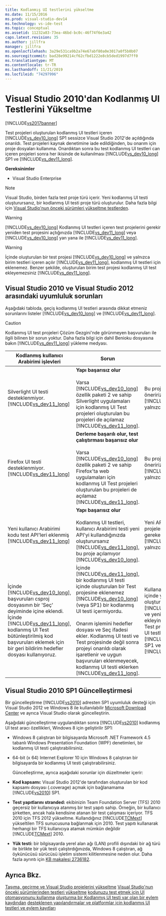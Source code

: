 ```yaml
---
title: Kodlanmış UI testlerini yükseltme
ms.date: 11/15/2016
ms.prod: visual-studio-dev14
ms.technology: vs-ide-test
ms.topic: conceptual
ms.assetid: 11232a83-73ea-46bd-bc0c-46f74f6e3a42
caps.latest.revision: 35
ms.author: jillfra
manager: jillfra
ms.openlocfilehash: 3a29e531ca9b2a74e67abf80a0e3017a0f5b0b07
ms.sourcegitcommit: bad28e99214cf62cfbd1222e8cb5ded1997d7ff0
ms.translationtype: MT
ms.contentlocale: tr-TR
ms.lasthandoff: 11/21/2019
ms.locfileid: "74297996"
---
```

# <a name="upgrading-coded-ui-tests-from-visual-studio-2010"></a>Visual Studio 2010'dan Kodlanmış UI Testlerini Yükseltme
[!INCLUDE[vs2017banner](../includes/vs2017banner.md)]

Test projeleri oluşturulan kodlanmış UI testleri içeren [!INCLUDE[vs_dev10_long](../includes/vs-dev10-long-md.md)] SP1 sessizce Visual Studio 2012'de açıldığında onarıldı. Test projeleri kaynak denetimine iade edildiğinden, bu onarım için proje dosyaları kullanıma. Onardıktan sonra bu test kodlanmış UI testleri can içeren projeleri sonra her ikisinde de kullanılması [!INCLUDE[vs_dev10_long](../includes/vs-dev10-long-md.md)] SP1 ve [!INCLUDE[vs_dev11_long](../includes/vs-dev11-long-md.md)].

 **Gereksinimler**

- Visual Studio Enterprise

> [!NOTE]
> Visual Studio, birden fazla test proje türü içerir. Yeni kodlanmış UI testi oluşturursanız, bir kodlanmış UI testi proje türü oluşturulur. Daha fazla bilgi için [Visual Studio'nun önceki sürümleri yükseltme testlerden](https://msdn.microsoft.com/e9c8b7f6-bd72-448e-8edb-d090dcc5cf52).

> [!WARNING]
> [!INCLUDE[vs_dev10_long](../includes/vs-dev10-long-md.md)] Kodlanmış UI testleri içeren test projelerini gerekir yeniden test projesini açtığınızda [!INCLUDE[vs_dev11_long](../includes/vs-dev11-long-md.md)] veya [!INCLUDE[vs_dev10_long](../includes/vs-dev10-long-md.md)] yan yana ile [!INCLUDE[vs_dev11_long](../includes/vs-dev11-long-md.md)].

> [!WARNING]
> İçinde oluşturulan bir test projesi [!INCLUDE[vs_dev10_long](../includes/vs-dev10-long-md.md)] ve yalnızca birim testleri içeren açılır [!INCLUDE[vs_dev11_long](../includes/vs-dev11-long-md.md)], kodlanmış UI testleri için eklenemez. Benzer şekilde, oluşturulan birim test projesi kodlanmış UI test ekleyemezsiniz [!INCLUDE[vs_dev11_long](../includes/vs-dev11-long-md.md)].

## <a name="compatibility-issues-between-visual-studio-2010-and-visual-studio-2012"></a>Visual Studio 2010 ve Visual Studio 2012 arasındaki uyumluluk sorunları
 Aşağıdaki tabloda, geçiş kodlanmış UI testleri arasında dikkat etmeniz sorunlarını listeler [!INCLUDE[vs_dev10_long](../includes/vs-dev10-long-md.md)] ve [!INCLUDE[vs_dev11_long](../includes/vs-dev11-long-md.md)].

> [!CAUTION]
> Kodlanmış UI test projeleri Çözüm Gezgini'nde görünmeyen başvuruları ile ilgili bilinen bir sorun yoktur. Daha fazla bilgi için dahil Benioku dosyasına bakın [!INCLUDE[vs_dev11_long](../includes/vs-dev11-long-md.md)] yükleme medyası.

|Kodlanmış kullanıcı Arabirimi işlevleri|Sorun|Çözüm|
|----------------------------|-----------|--------------|
|Silverlight UI testi desteklenmiyor. [!INCLUDE[vs_dev11_long](../includes/vs-dev11-long-md.md)]|**Yapı başarısız olur**<br /><br /> Varsa [!INCLUDE[vs_dev10_long](../includes/vs-dev10-long-md.md)] özellik paketi 2 ve sahip Silverlight uygulamaları için kodlanmış UI Test projeleri oluşturulan bu projeleri de açılamaz [!INCLUDE[vs_dev11_long](../includes/vs-dev11-long-md.md)].|Bu projeler yönettiğiniz öneririz [!INCLUDE[vs_dev10_long](../includes/vs-dev10-long-md.md)] yalnızca özellik paketi 2.|
|Firefox UI testi desteklenmiyor. [!INCLUDE[vs_dev11_long](../includes/vs-dev11-long-md.md)]|**Derleme başarılı olur, test çalıştırması başarısız olur**<br /><br /> Varsa [!INCLUDE[vs_dev10_long](../includes/vs-dev10-long-md.md)] özellik paketi 2 ve sahip Firefox'ta web uygulamaları için kodlanmış UI Test projeleri oluşturulan bu projeleri de açılamaz [!INCLUDE[vs_dev11_long](../includes/vs-dev11-long-md.md)].|Bu projeler yönettiğiniz öneririz [!INCLUDE[vs_dev10_long](../includes/vs-dev10-long-md.md)] yalnızca özellik paketi 2.|
|Yeni kullanıcı Arabirimi kodu test API'leri eklenmiş [!INCLUDE[vs_dev11_long](../includes/vs-dev11-long-md.md)]|**Yapı başarısız olur**<br /><br /> Kodlanmış UI testleri, kullanıcı Arabirimi testi yeni API'yi kullandığınızda oluşturursanız [!INCLUDE[vs_dev11_long](../includes/vs-dev11-long-md.md)], bu proje açılamıyor [!INCLUDE[vs_dev10_long](../includes/vs-dev10-long-md.md)].|Yeni API'yi kullanarak projeleri yönetilmesi gereken [!INCLUDE[vs_dev11_long](../includes/vs-dev11-long-md.md)] yalnızca.|
|İçinde [!INCLUDE[vs_dev10_long](../includes/vs-dev10-long-md.md)], başvuruları csproj dosyasının bir 'Seç' deyiminde içine eklendi. İçinde [!INCLUDE[vs_dev11_long](../includes/vs-dev11-long-md.md)], kodlanmış UI Test bütünleştirilmiş kod başvuruları eklemek için bir geri bildirim hedefler dosyası kullanıyoruz.|İçinde [!INCLUDE[vs_dev11_long](../includes/vs-dev11-long-md.md)], bir kodlanmış UI testi içinde oluşturulan bir Test projesine eklenemez [!INCLUDE[vs_dev10_long](../includes/vs-dev10-long-md.md)] (veya SP1) bir kodlanmış UI testi içermiyordu.<br /><br /> Onarım işlemini hedefler dosyası ve Seç ifadesi ekler. Kodlanmış UI testi ve Test projesinde değil sonra projeyi onarıldı olarak işaretlenir ve uygun başvuruları eklenmeyecek, kodlanmış UI testi eklerken [!INCLUDE[vs_dev11_long](../includes/vs-dev11-long-md.md)].|Kullanarak aynı çözüm içinde yeni bir Test projesi oluşturmanız gerekecektir [!INCLUDE[vs_dev11_long](../includes/vs-dev11-long-md.md)] ve yeni kodlanmış UI testi ekleyin. Alternatif olarak, Test projesine kodlanmış UI testleri ekleyebilirsiniz [!INCLUDE[vs_dev10_long](../includes/vs-dev10-long-md.md)] SP1 ve açın, proje içinde [!INCLUDE[vs_dev11_long](../includes/vs-dev11-long-md.md)].|

## <a name="UpgradingCodedUIFromVS2010_Update"></a> Visual Studio 2010 SP1 Güncelleştirmesi
 Bir güncelleştirme [!INCLUDE[vs2010](../includes/vs2010-md.md)] adresten SP1 uyumluluk desteği için Visual Studio 2012 ve Windows 8 ile kullanılabilir [Microsoft Download Center](https://www.microsoft.com/download/details.aspx?id=34677) ve ayrıca Visual Studio olarak güncelleştirin.

 Aşağıdaki güncelleştirme uygulandıktan sonra [!INCLUDE[vs2010](../includes/vs2010-md.md)] kodlanmış UI test aracı özellikleri, Windows 8 için geliştirilir SP1:

- Windows 8 çalıştıran bir bilgisayarda Microsoft .NET Framework 4.5 tabanlı Windows Presentation Foundation (WPF) denetimleri, bir kodlanmış UI testi çalıştırabilirsiniz.

- 64-bit (x 64) Internet Explorer 10 için Windows 8 çalıştıran bir bilgisayarda bir kodlanmış UI testi çalıştırabilirsiniz.

  Güncelleştirme, ayrıca aşağıdaki sorunlar için düzeltmeler içerir:

- **Kod kapsamı:** Visual Studio 2012'de tarafından oluşturulan bir kod kapsamı dosyası (.coverage) açmak için bağlanamama [!INCLUDE[vs2010](../includes/vs2010-md.md)] SP1.

- **Test yapıtlarını stranded:** ekibinizin Team Foundation Server (TFS) 2010 geçersiz bir kullanıcıya atanmış bir test yapıtı sahip. Örneğin, bir kullanıcı şirketten, ancak hala kendisine atanan bir test çalışması içeriyor. TFS 2010 için TFS 2012 yükseltme. Kullandığınız [!INCLUDE[TCMext](../includes/tcmext-md.md)] yükseltilen TFS sunucusuna bağlanmak için 2010. Test yapıtı kullanarak herhangi bir TFS kullanıcıya atamak mümkün değildir [!INCLUDE[TCMext](../includes/tcmext-md.md)] 2010.

- **Yük testi:** bir bilgisayarda yerel alan ağı (LAN) profili dışındaki bir ağ türü ile birlikte bir yük testi çalıştırdığınızda, Windows 8 çalıştıran, ağ öykünücüsü sürücüsü işletim sistemi kilitlenmesine neden olur. Daha fazla ayrıntı için [KB makalesi 2736182](https://support.microsoft.com/help/2736182/a-gdr-update-for-visual-studio-2010-sp1-is-available-to-add-compatibil).

## <a name="see-also"></a>Ayrıca Bkz.
 [Taşıma, geçirme ve Visual Studio projelerini yükseltme](../porting/porting-migrating-and-upgrading-visual-studio-projects.md) [Visual Studio'nun önceki sürümlerinden testleri yükseltme](https://msdn.microsoft.com/e9c8b7f6-bd72-448e-8edb-d090dcc5cf52) [kodunuzu test etmek için UI otomasyonunu kullanma](../test/use-ui-automation-to-test-your-code.md) [oluşturma bir Kodlanmış UI testi var olan bir eylem kaydından](https://msdn.microsoft.com/library/56736963-9027-493b-b5c4-2d4e86d1d497) [desteklenen yapılandırmalar ve platformlar için kodlanmış UI testleri ve eylem kayıtları](../test/supported-configurations-and-platforms-for-coded-ui-tests-and-action-recordings.md)
